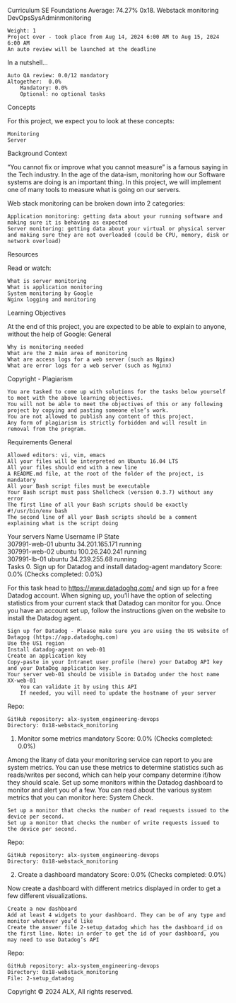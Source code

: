 

Curriculum
SE Foundations Average: 74.27%
0x18. Webstack monitoring
DevOpsSysAdminmonitoring

    Weight: 1
    Project over - took place from Aug 14, 2024 6:00 AM to Aug 15, 2024 6:00 AM
    An auto review will be launched at the deadline

In a nutshell…

    Auto QA review: 0.0/12 mandatory
    Altogether:  0.0%
        Mandatory: 0.0%
        Optional: no optional tasks

Concepts

For this project, we expect you to look at these concepts:

    Monitoring
    Server

Background Context

“You cannot fix or improve what you cannot measure” is a famous saying in the Tech industry. In the age of the data-ism, monitoring how our Software systems are doing is an important thing. In this project, we will implement one of many tools to measure what is going on our servers.

Web stack monitoring can be broken down into 2 categories:

    Application monitoring: getting data about your running software and making sure it is behaving as expected
    Server monitoring: getting data about your virtual or physical server and making sure they are not overloaded (could be CPU, memory, disk or network overload)

Resources

Read or watch:

    What is server monitoring
    What is application monitoring
    System monitoring by Google
    Nginx logging and monitoring

Learning Objectives

At the end of this project, you are expected to be able to explain to anyone, without the help of Google:
General

    Why is monitoring needed
    What are the 2 main area of monitoring
    What are access logs for a web server (such as Nginx)
    What are error logs for a web server (such as Nginx)

Copyright - Plagiarism

    You are tasked to come up with solutions for the tasks below yourself to meet with the above learning objectives.
    You will not be able to meet the objectives of this or any following project by copying and pasting someone else’s work.
    You are not allowed to publish any content of this project.
    Any form of plagiarism is strictly forbidden and will result in removal from the program.

Requirements
General

    Allowed editors: vi, vim, emacs
    All your files will be interpreted on Ubuntu 16.04 LTS
    All your files should end with a new line
    A README.md file, at the root of the folder of the project, is mandatory
    All your Bash script files must be executable
    Your Bash script must pass Shellcheck (version 0.3.7) without any error
    The first line of all your Bash scripts should be exactly #!/usr/bin/env bash
    The second line of all your Bash scripts should be a comment explaining what is the script doing

Your servers
Name 	Username 	IP 	State 	
307991-web-01 	ubuntu 	34.201.165.171 	running 	
307991-web-02 	ubuntu 	100.26.240.241 	running 	
307991-lb-01 	ubuntu 	34.239.255.68 	running 	
Tasks
0. Sign up for Datadog and install datadog-agent
mandatory
Score: 0.0% (Checks completed: 0.0%)

For this task head to https://www.datadoghq.com/ and sign up for a free Datadog account. When signing up, you’ll have the option of selecting statistics from your current stack that Datadog can monitor for you. Once you have an account set up, follow the instructions given on the website to install the Datadog agent.

    Sign up for Datadog - Please make sure you are using the US website of Datagog (https://app.datadoghq.com)
    Use the US1 region
    Install datadog-agent on web-01
    Create an application key
    Copy-paste in your Intranet user profile (here) your DataDog API key and your DataDog application key.
    Your server web-01 should be visible in Datadog under the host name XX-web-01
        You can validate it by using this API
        If needed, you will need to update the hostname of your server

Repo:

    GitHub repository: alx-system_engineering-devops
    Directory: 0x18-webstack_monitoring

1. Monitor some metrics
mandatory
Score: 0.0% (Checks completed: 0.0%)

Among the litany of data your monitoring service can report to you are system metrics. You can use these metrics to determine statistics such as reads/writes per second, which can help your company determine if/how they should scale. Set up some monitors within the Datadog dashboard to monitor and alert you of a few. You can read about the various system metrics that you can monitor here: System Check.

    Set up a monitor that checks the number of read requests issued to the device per second.
    Set up a monitor that checks the number of write requests issued to the device per second.

Repo:

    GitHub repository: alx-system_engineering-devops
    Directory: 0x18-webstack_monitoring

2. Create a dashboard
mandatory
Score: 0.0% (Checks completed: 0.0%)

Now create a dashboard with different metrics displayed in order to get a few different visualizations.

    Create a new dashboard
    Add at least 4 widgets to your dashboard. They can be of any type and monitor whatever you’d like
    Create the answer file 2-setup_datadog which has the dashboard_id on the first line. Note: in order to get the id of your dashboard, you may need to use Datadog’s API

Repo:

    GitHub repository: alx-system_engineering-devops
    Directory: 0x18-webstack_monitoring
    File: 2-setup_datadog

Copyright © 2024 ALX, All rights reserved.

